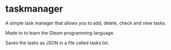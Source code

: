 # taskmanager

A simple task manager that allows you to add, delete, check and view tasks.

Made to to learn the Gleam programming language.

Saves the tasks as JSON in a file called tasks.txt.